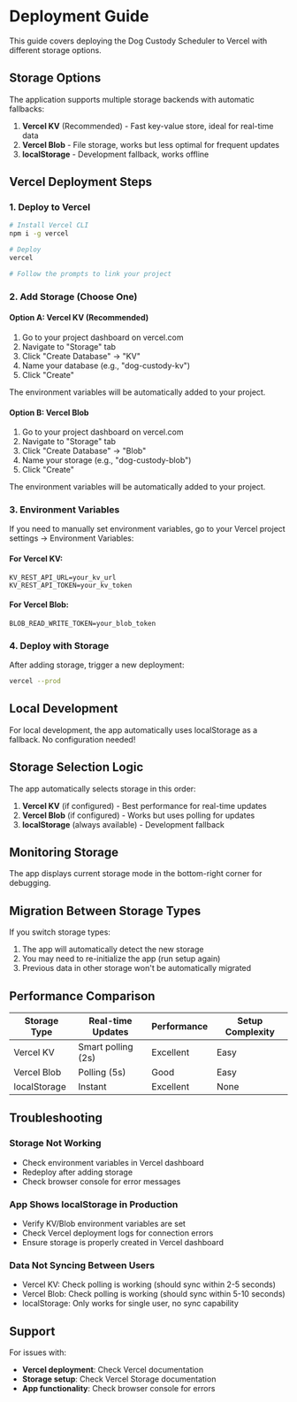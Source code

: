 # Deployment Guide

This guide covers deploying the Dog Custody Scheduler to Vercel with different storage options.

## Storage Options

The application supports multiple storage backends with automatic fallbacks:

1. **Vercel KV** (Recommended) - Fast key-value store, ideal for real-time data
2. **Vercel Blob** - File storage, works but less optimal for frequent updates
3. **localStorage** - Development fallback, works offline

## Vercel Deployment Steps

### 1. Deploy to Vercel

```bash
# Install Vercel CLI
npm i -g vercel

# Deploy
vercel

# Follow the prompts to link your project
```

### 2. Add Storage (Choose One)

#### Option A: Vercel KV (Recommended)

1. Go to your project dashboard on vercel.com
2. Navigate to "Storage" tab
3. Click "Create Database" → "KV"
4. Name your database (e.g., "dog-custody-kv")
5. Click "Create"

The environment variables will be automatically added to your project.

#### Option B: Vercel Blob

1. Go to your project dashboard on vercel.com
2. Navigate to "Storage" tab
3. Click "Create Database" → "Blob"
4. Name your storage (e.g., "dog-custody-blob")
5. Click "Create"

The environment variables will be automatically added to your project.

### 3. Environment Variables

If you need to manually set environment variables, go to your Vercel project settings → Environment Variables:

#### For Vercel KV:
```
KV_REST_API_URL=your_kv_url
KV_REST_API_TOKEN=your_kv_token
```

#### For Vercel Blob:
```
BLOB_READ_WRITE_TOKEN=your_blob_token
```

### 4. Deploy with Storage

After adding storage, trigger a new deployment:

```bash
vercel --prod
```

## Local Development

For local development, the app automatically uses localStorage as a fallback. No configuration needed!

## Storage Selection Logic

The app automatically selects storage in this order:

1. **Vercel KV** (if configured) - Best performance for real-time updates
2. **Vercel Blob** (if configured) - Works but uses polling for updates
3. **localStorage** (always available) - Development fallback

## Monitoring Storage

The app displays current storage mode in the bottom-right corner for debugging.

## Migration Between Storage Types

If you switch storage types:

1. The app will automatically detect the new storage
2. You may need to re-initialize the app (run setup again)
3. Previous data in other storage won't be automatically migrated

## Performance Comparison

| Storage Type | Real-time Updates | Performance | Setup Complexity |
|-------------|------------------|-------------|------------------|
| Vercel KV   | Smart polling (2s) | Excellent | Easy |
| Vercel Blob | Polling (5s) | Good | Easy |
| localStorage | Instant | Excellent | None |

## Troubleshooting

### Storage Not Working
- Check environment variables in Vercel dashboard
- Redeploy after adding storage
- Check browser console for error messages

### App Shows localStorage in Production
- Verify KV/Blob environment variables are set
- Check Vercel deployment logs for connection errors
- Ensure storage is properly created in Vercel dashboard

### Data Not Syncing Between Users
- Vercel KV: Check polling is working (should sync within 2-5 seconds)
- Vercel Blob: Check polling is working (should sync within 5-10 seconds)
- localStorage: Only works for single user, no sync capability

## Support

For issues with:
- **Vercel deployment**: Check Vercel documentation
- **Storage setup**: Check Vercel Storage documentation
- **App functionality**: Check browser console for errors 